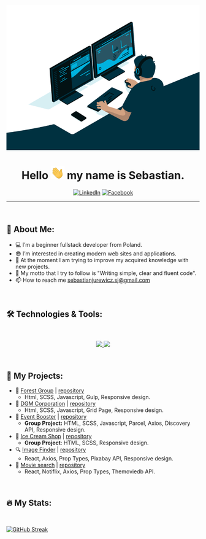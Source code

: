 <div align="center">
  <img src="img/programmer.gif"/>

  <br>
  <h1>
  Hello <img src="img/hello.webp" width="35px"/>  my name is Sebastian.
  </h1>

[![LinkedIn](https://img.shields.io/badge/LinkedIn-blue?logo=linkedin&logoColor=white&style=for-the-badge)](https://www.linkedin.com/in/sebastian-jurewicz-855b42263/)
[![Facebook](https://img.shields.io/badge/FaceBook-059?logo=facebook&logoColor=white&style=for-the-badge)](https://www.facebook.com/sebastian.jurewicz.37/)

</div>

---

<br>

## 📑 About Me:

- 💻 I’m a beginner fullstack developer from Poland.
- 😎 I’m interested in creating modern web sites and applications.
- 🌱 At the moment I am trying to improve my acquired knowledge with new projects.
- 👀 My motto that I try to follow is "Writing simple, clear and fluent code".
- 📫 How to reach me sebastianjurewicz.sj@gmail.com

<br>

## 🛠️ Technologies & Tools: <!-- https://skillicons.dev/ -->

<br>
<p align="center">
  <a href="https://skillicons.dev">
    <img src="https://skillicons.dev/icons?i=html,css,js,react,redux,sass,gulp,styledcomponents" />
    <img src="https://skillicons.dev/icons?i=materialui,bootstrap,nodejs,express,mongo,git,codepen,postman" />
  </a>
</p>

<br>

## 📂 My Projects:

- 🌲 [Forest Group](https://sebastianjur.github.io/Forest-website/) | [repository](https://github.com/SebastianJur/Forest-website)
  - Html, SCSS, Javascript, Gulp, Responsive design.
- 💎 [DGM Corporation](https://sebastianjur.github.io/DGM-Corporation/) | [repository](https://github.com/SebastianJur/DGM-Corporation)
  - Html, SCSS, Javascript, Grid Page, Responsive design.
- 🌟 [Event Booster](https://ewelinamaniecka.github.io/event-booster-team-project/) | [repository](https://github.com/EwelinaManiecka/event-booster-team-project)
  - **Group Project:** HTML, SCSS, Javascript, Parcel, Axios, Discovery API, Responsive design.
- 🍦 [Ice Cream Shop](https://jacekpietrzak.github.io/goit-icecream-group-5/) | [repository](https://github.com/jacekpietrzak/goit-icecream-group-5)
  - **Group Project**: HTML, SCSS, Responsive design.
- 🔍 [Image Finder](https://sebastianjur.github.io/goit-react-hw-04-images/) | [repository](https://github.com/SebastianJur/goit-react-hw-04-images)
  - React, Axios, Prop Types, Pixabay API, Responsive design.
- 🎥 [Movie search](https://sebastianjur.github.io/goit-react-hw-05-movies/) | [repository](https://github.com/SebastianJur/goit-react-hw-05-movies)
  - React, Notiflix, Axios, Prop Types, Themoviedb API.

<br>

## 🔥 My Stats: <!-- https://streak-stats.demolab.com/demo/ -->

<br>

[![GitHub Streak](https://streak-stats.demolab.com?user=SebastianJur&theme=vue-dark&background=003140&ring=00B2DF&dates=FFFFFF&sideNums=00B2DF&currStreakLabel=00B2DF&currStreakNum=00B2DF&fire=EB3F30&border=003140&sideLabels=00B2DF)](https://git.io/streak-stats)
